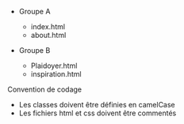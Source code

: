 - Groupe A
  - index.html
  - about.html
 
- Groupe B
  - Plaidoyer.html
  - inspiration.html
 
Convention de codage

- Les classes doivent être définies en camelCase
- Les fichiers html et css doivent être commentés
